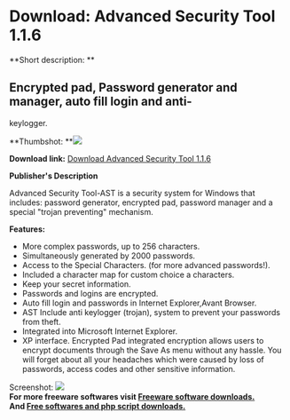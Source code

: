 # Download: Advanced Security Tool 1.1.6

**Short description: **

## Encrypted pad, Password generator and manager, auto fill login and anti-
keylogger.

  
**Thumbshot: **![](http://www.freewarefiles.com/screenshot/advsectool_md.gif)   
  
**Download link:** [Download Advanced Security Tool 1.1.6](http://freesoftwares.boysofts.com/Advanced-Security-Tool_program_14759.html)  
  

**Publisher's Description**  
  

Advanced Security Tool-AST is a security system for Windows that includes:
password generator, encrypted pad, password manager and a special "trojan
preventing" mechanism.

**Features:**

  * More complex passwords, up to 256 characters. 
  * Simultaneously generated by 2000 passwords. 
  * Access to the Special Characters. (for more advanced passwords!). 
  * Included a character map for custom choice a characters. 
  * Keep your secret information. 
  * Passwords and logins are encrypted. 
  * Auto fill login and passwords in Internet Explorer,Avant Browser. 
  * AST Include anti keylogger (trojan), system to prevent your passwords from theft. 
  * Integrated into Microsoft Internet Explorer. 
  * XP interface. 
Encrypted Pad integrated encryption allows users to encrypt documents through
the Save As menu without any hassle. You will forget about all your headaches
which were caused by loss of passwords, access codes and other sensitive
information.

  
  
Screenshot: ![](http://www.freewarefiles.com/screenshot/advsectool.gif)  
**For more freeware softwares visit [Freeware software downloads.](http://freesoftwares.boysofts.com/)**   
**And [Free softwares and php script downloads.](http://www.boysofts.com/)**


